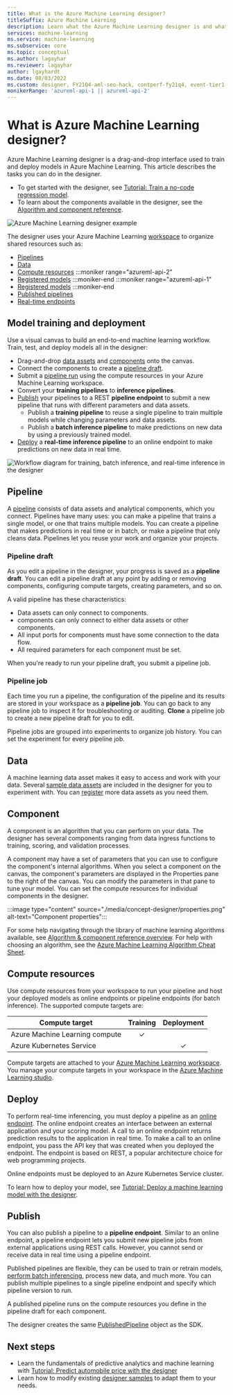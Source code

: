 ```yaml
---
title: What is the Azure Machine Learning designer?
titleSuffix: Azure Machine Learning
description: Learn what the Azure Machine Learning designer is and what tasks you can use it for. The drag-and-drop UI enables model training and deployment. 
services: machine-learning
ms.service: machine-learning
ms.subservice: core
ms.topic: conceptual
ms.author: lagayhar
ms.reviewer: lagayhar
author: lgayhardt
ms.date: 08/03/2022
ms.custom: designer, FY21Q4-aml-seo-hack, contperf-fy21q4, event-tier1-build-2022
monikerRange: 'azureml-api-1 || azureml-api-2'
---
```


# What is Azure Machine Learning designer? 

Azure Machine Learning designer is a drag-and-drop interface used to train and deploy models in Azure Machine Learning. This article describes the tasks you can do in the designer.

 - To get started with the designer, see [Tutorial: Train a no-code regression model](tutorial-designer-automobile-price-train-score.md). 
 - To learn about the components available in the designer, see the [Algorithm and component reference](./algorithm-module-reference/module-reference.md).

![Azure Machine Learning designer example](./media/concept-designer/designer-drag-and-drop.gif)

The designer uses your Azure Machine Learning [workspace](concept-workspace.md) to organize shared resources such as:

+ [Pipelines](#pipeline)
+ [Data](#data)
+ [Compute resources](#compute)
:::moniker range="azureml-api-2"
+ [Registered models](concept-model-management-and-deployment.md#register-and-track-machine-learning-models)
:::moniker-end
:::moniker range="azureml-api-1"
+ [Registered models](v1/concept-azure-machine-learning-architecture.md#models)
:::moniker-end
+ [Published pipelines](#publish)
+ [Real-time endpoints](#deploy)

## Model training and deployment

Use a visual canvas to build an end-to-end machine learning workflow. Train, test, and deploy models all in the designer:

+ Drag-and-drop [data assets](#data) and [components](#component) onto the canvas.
+ Connect the components to create a [pipeline draft](#pipeline-draft).
+ Submit a [pipeline run](#pipeline-job) using the compute resources in your Azure Machine Learning workspace.
+ Convert your **training pipelines** to **inference pipelines**.
+ [Publish](#publish) your pipelines to a REST **pipeline endpoint** to submit a new pipeline that runs with different parameters and data assets.
    + Publish a **training pipeline** to reuse a single pipeline to train multiple models while changing parameters and data assets.
    + Publish a **batch inference pipeline** to make predictions on new data by using a previously trained model.
+ [Deploy](#deploy) a **real-time inference pipeline** to an online endpoint to make predictions on new data in real time.

![Workflow diagram for training, batch inference, and real-time inference in the designer](./media/concept-designer/designer-workflow-diagram.png)

## Pipeline

A [pipeline](concept-ml-pipelines.md) consists of data assets and analytical components, which you connect. Pipelines have many uses: you can make a pipeline that trains a single model, or one that trains multiple models. You can create a pipeline that makes predictions in real time or in batch, or make a pipeline that only cleans data. Pipelines let you reuse your work and organize your projects.

### Pipeline draft

As you edit a pipeline in the designer, your progress is saved as a **pipeline draft**. You can edit a pipeline draft at any point by adding or removing components, configuring compute targets, creating parameters, and so on.

A valid pipeline has these characteristics:

* Data assets can only connect to components.
* components can only connect to either data assets or other components.
* All input ports for components must have some connection to the data flow.
* All required parameters for each component must be set.

When you're ready to run your pipeline draft, you submit a pipeline job.

### Pipeline job

Each time you run a pipeline, the configuration of the pipeline and its results are stored in your workspace as a **pipeline job**. You can go back to any pipeline job to inspect it for troubleshooting or auditing. **Clone** a pipeline job to create a new pipeline draft for you to edit.

Pipeline jobs are grouped into experiments to organize job history. You can set the experiment for every pipeline job. 

## Data

A machine learning data asset makes it easy to access and work with your data. Several [sample data assets](samples-designer.md#datasets) are included in the designer for you to experiment with. You can [register](how-to-create-register-datasets.md) more data assets as you need them.

## Component

A component is an algorithm that you can perform on your data. The designer has several components ranging from data ingress functions to training, scoring, and validation processes.

A component may have a set of parameters that you can use to configure the component's internal algorithms. When you select a component on the canvas, the component's parameters are displayed in the Properties pane to the right of the canvas. You can modify the parameters in that pane to tune your model. You can set the compute resources for individual components in the designer. 

:::image type="content" source="./media/concept-designer/properties.png" alt-text="Component properties":::


For some help navigating through the library of machine learning algorithms available, see [Algorithm & component reference overview](component-reference/component-reference.md). For help with choosing an algorithm, see the [Azure Machine Learning Algorithm Cheat Sheet](algorithm-cheat-sheet.md).

## <a name="compute"></a> Compute resources

Use compute resources from your workspace to run your pipeline and host your deployed models as online endpoints or pipeline endpoints (for batch inference). The supported compute targets are:

| Compute target | Training | Deployment |
| ---- |:----:|:----:|
| Azure Machine Learning compute | ✓ | |
| Azure Kubernetes Service | | ✓ |

Compute targets are attached to your [Azure Machine Learning workspace](concept-workspace.md). You manage your compute targets in your workspace in the [Azure Machine Learning studio](https://ml.azure.com).

## Deploy

To perform real-time inferencing, you must deploy a pipeline as an [online endpoint](concept-endpoints.md#what-are-online-endpoints). The online endpoint creates an interface between an external application and your scoring model. A call to an online endpoint returns prediction results to the application in real time. To make a call to an online endpoint, you pass the API key that was created when you deployed the endpoint. The endpoint is based on REST, a popular architecture choice for web programming projects.

Online endpoints must be deployed to an Azure Kubernetes Service cluster.

To learn how to deploy your model, see [Tutorial: Deploy a machine learning model with the designer](tutorial-designer-automobile-price-deploy.md).

## Publish

You can also publish a pipeline to a **pipeline endpoint**. Similar to an online endpoint, a pipeline endpoint lets you submit new pipeline jobs from external applications using REST calls. However, you cannot send or receive data in real time using a pipeline endpoint.

Published pipelines are flexible, they can be used to train or retrain models, [perform batch inferencing](how-to-run-batch-predictions-designer.md), process new data, and much more. You can publish multiple pipelines to a single pipeline endpoint and specify which pipeline version to run.

A published pipeline runs on the compute resources you define in the pipeline draft for each component.

The designer creates the same [PublishedPipeline](/python/api/azureml-pipeline-core/azureml.pipeline.core.graph.publishedpipeline) object as the SDK.

## Next steps

* Learn the fundamentals of predictive analytics and machine learning with [Tutorial: Predict automobile price with the designer](tutorial-designer-automobile-price-train-score.md)
* Learn how to modify existing [designer samples](samples-designer.md) to adapt them to your needs.
